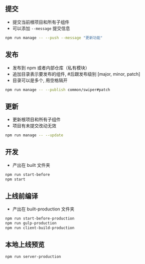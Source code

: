 ## 提交

- 提交当前根项目和所有子组件
- 可以添加 `--message` 提交信息

```bash
npm run manage -- --push --message "更新功能"
```

## 发布

- 发布到 npm 或者内部仓库（私有模块）
- 追加目录表示要发布的组件, #后跟发布级别 [major, minor, patch]
- 目录可以是多个, 用空格隔开

```bash
npm run manage -- --publish common/swiper#patch
```

## 更新

- 更新根项目和所有子组件
- 项目有未提交改动无效

```bash
npm run manage -- --update
```

## 开发

- 产出在 built 文件夹

```bash
npm run start-before
npm start
```

## 上线前编译

- 产出在 built-production 文件夹

```bash
npm run start-before-production
npm run gulp-production
npm run client-build-production
```

## 本地上线预览

```bash
npm run server-production
```